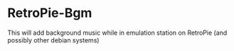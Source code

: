 # RetroPie-Bgm
This will add background music while in emulation station on RetroPie (and possibly other debian systems)
